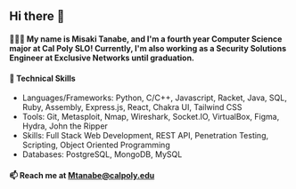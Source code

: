 ## Hi there 👋

#### 🙋🏻‍♀️ My name is Misaki Tanabe, and I'm a fourth year Computer Science major at Cal Poly SLO! Currently, I'm also working as a Security Solutions Engineer at Exclusive Networks until graduation. 

#### 🌱 Technical Skills
- Languages/Frameworks: Python, C/C++, Javascript, Racket, Java, SQL, Ruby, Assembly, Express.js, React, Chakra UI, Tailwind CSS
- Tools: Git, Metasploit, Nmap, Wireshark, Socket.IO, VirtualBox, Figma, Hydra, John the Ripper
- Skills: Full Stack Web Development, REST API, Penetration Testing, Scripting, Object Oriented Programming
- Databases: PostgreSQL, MongoDB, MySQL

#### 📫 Reach me at Mtanabe@calpoly.edu
<!--
**misakitanabe/misakitanabe** is a ✨ _special_ ✨ repository because its `README.md` (this file) appears on your GitHub profile.

Here are some ideas to get you started:

- 🔭 I’m currently working on ...
- 🌱 I’m currently learning ...
- 👯 I’m looking to collaborate on ...
- 🤔 I’m looking for help with ...
- 💬 Ask me about ...
- 📫 How to reach me: ...
- 😄 Pronouns: ...
- ⚡ Fun fact: ...
-->
